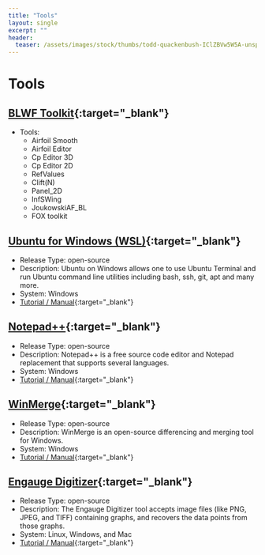 ```yaml
---
title: "Tools"
layout: single
excerpt: ""
header:
  teaser: /assets/images/stock/thumbs/todd-quackenbush-IClZBVw5W5A-unsplash.jpg
---
```


# Tools

## [BLWF Toolkit](https://blwf-aero.ru/index_en.html){:target="_blank"}
* Tools:
  * Airfoil Smooth
  * Airfoil Editor
  * Cp Editor 3D
  * Cp Editor 2D
  * RefValues
  * Clift(N)
  * Panel_2D
  * InfSWing
  * JoukowskiAF_BL
  * FOX toolkit
  
  
## [Ubuntu for Windows (WSL)](https://www.microsoft.com/en-us/p/ubuntu/9nblggh4msv6?activetab=pivot:overviewtab){:target="_blank"}
* Release Type: open-source
* Description: Ubuntu on Windows allows one to use Ubuntu Terminal and run Ubuntu command line utilities including bash, ssh, git, apt and many more.
* System: Windows
* [Tutorial / Manual](https://docs.microsoft.com/en-us/windows/wsl/install-win10){:target="_blank"}


## [Notepad++](https://notepad-plus-plus.org/){:target="_blank"}
* Release Type: open-source
* Description: Notepad++ is a free source code editor and Notepad replacement that supports several languages. 
* System: Windows
* [Tutorial / Manual](https://notepad-plus-plus.org/online-help/){:target="_blank"}


## [WinMerge](https://winmerge.org/){:target="_blank"}
* Release Type: open-source
* Description: WinMerge is an open-source differencing and merging tool for Windows. 
* System: Windows
* [Tutorial / Manual](https://winmerge.org/docs/?lang=en){:target="_blank"}


## [Engauge Digitizer](https://markummitchell.github.io/engauge-digitizer/){:target="_blank"}
* Release Type: open-source
* Description: The Engauge Digitizer tool accepts image files (like PNG, JPEG, and TIFF) containing graphs, and recovers the data points from those graphs.
* System: Linux, Windows, and Mac
* [Tutorial / Manual](http://digitizer.sourceforge.net/usermanual/tutormanpointgraph.html){:target="_blank"}
